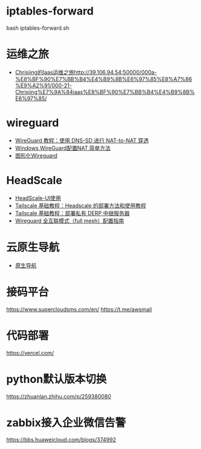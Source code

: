 # iptables-forward
bash iptables-forward.sh

# 运维之旅
- [Chrisjing的Iaas运维之旅]()http://39.106.94.54:50000/000a-%E8%BF%90%E7%BB%B4%E4%B9%8B%E6%97%85%E8%A7%86%E9%A2%91/000-21-Chrisjing%E7%9A%84iaas%E8%BF%90%E7%BB%B4%E4%B9%8B%E6%97%85/

# wireguard
- [WireGuard 教程：使用 DNS-SD 进行 NAT-to-NAT 穿透](https://icloudnative.io/posts/wireguard-endpoint-discovery-nat-traversal/)
- [Windows,WireGuard配置NAT,简单方法](https://linuxword.com/?p=20085)
- [图形化Wireguard](https://github.com/subspacecloud/subspace)


# HeadScale
- [HeadScale-UI使用](https://www.dongvps.com/2022-09-23/headscale-ui%E4%BD%BF%E7%94%A8/)
- [Tailscale 基础教程：Headscale 的部署方法和使用教程](https://icloudnative.io/posts/how-to-set-up-or-migrate-headscale/#%E6%80%BB%E7%BB%93)
- [Tailscale 基础教程：部署私有 DERP 中继服务器](https://icloudnative.io/posts/custom-derp-servers/)
- [Wireguard 全互联模式（full mesh）配置指南](https://icloudnative.io/posts/wireguard-full-mesh/)


# 云原生导航
- [原生导航](https://nav.ryanyang.workers.dev/)

# 接码平台
https://www.supercloudsms.com/en/
https://t.me/awsmail

# 代码部署 
https://vercel.com/

# python默认版本切换
https://zhuanlan.zhihu.com/p/259380080

# zabbix接入企业微信告警
https://bbs.huaweicloud.com/blogs/374992
